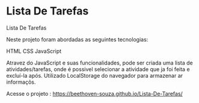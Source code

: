 # Lista De Tarefas
 Lista De Tarefas
 
Neste projeto foram abordadas as seguintes tecnologias:

HTML
CSS
JavaScript

Atravez do JavaScript e suas funcionalidades, pode ser criada uma lista de atividades/tarefas, onde é possivel selecionar a atividade que ja foi feita e excluí-la após.
Utilizado LocalStorage do navegador para armazenar ar informaçõs.

Acesse o projeto :  https://beethoven-souza.github.io/Lista-De-Tarefas/
